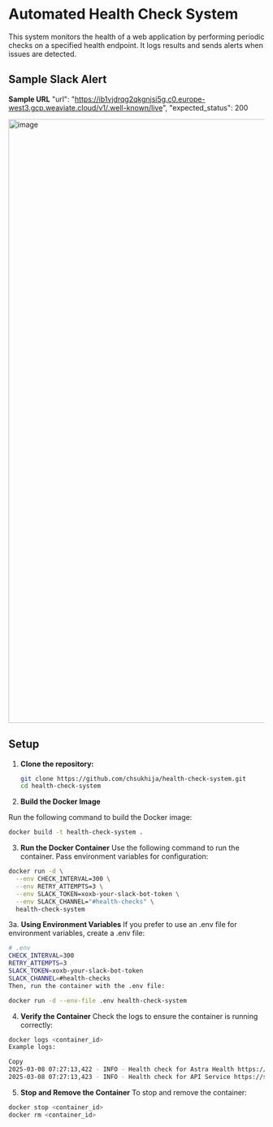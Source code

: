 # Automated Health Check System

This system monitors the health of a web application by performing periodic checks on a specified health endpoint. It logs results and sends alerts when issues are detected.


## Sample Slack Alert 

**Sample URL** "url": "https://ib1vjdrqg2qkgnjsi5g.c0.europe-west3.gcp.weaviate.cloud/v1/.well-known/live", "expected_status": 200

<img width="1189" alt="image" src="https://github.com/user-attachments/assets/ce8fe991-188b-46dc-9f87-6bc285b7878c" />


## Setup

1. **Clone the repository:**
   ```bash
   git clone https://github.com/chsukhija/health-check-system.git
   cd health-check-system
   ```
   
2. **Build the Docker Image**

Run the following command to build the Docker image:

```bash
docker build -t health-check-system .
```

3. **Run the Docker Container**
Use the following command to run the container. Pass environment variables for configuration:

```bash
docker run -d \
  --env CHECK_INTERVAL=300 \
  --env RETRY_ATTEMPTS=3 \
  --env SLACK_TOKEN=xoxb-your-slack-bot-token \
  --env SLACK_CHANNEL="#health-checks" \
  health-check-system
```

3a. **Using Environment Variables**
If you prefer to use an .env file for environment variables, create a .env file:

```bash
# .env
CHECK_INTERVAL=300
RETRY_ATTEMPTS=3
SLACK_TOKEN=xoxb-your-slack-bot-token
SLACK_CHANNEL=#health-checks
Then, run the container with the .env file:
```

```bash
docker run -d --env-file .env health-check-system
```

4. **Verify the Container**
Check the logs to ensure the container is running correctly:

```bash
docker logs <container_id>
Example logs:

Copy
2025-03-08 07:27:13,422 - INFO - Health check for Astra Health https://www.datastax.com - Status: 200, Response Time: 0.41s
2025-03-08 07:27:13,423 - INFO - Health check for API Service https://status.astra.datastax.com/ - Status: 200, Response Time: 0.32s
```

5. **Stop and Remove the Container**
To stop and remove the container:

```bash
docker stop <container_id>
docker rm <container_id>
```




